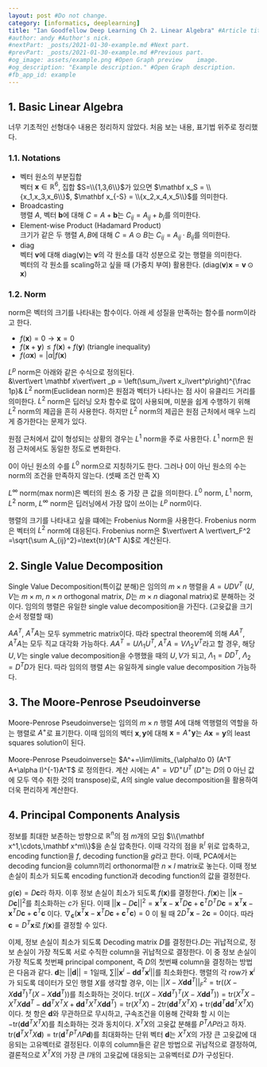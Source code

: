 ```yaml
---
layout: post #Do not change.
category: [informatics, deeplearning]
title: "Ian Goodfellow Deep Learning Ch 2. Linear Algebra" #Article title.
#author: andy #Author's nick.
#nextPart: _posts/2021-01-30-example.md #Next part.
#prevPart: _posts/2021-01-30-example.md #Previous part.
#og_image: assets/example.png #Open Graph preview    image.
#og_description: "Example description." #Open Graph description.
#fb_app_id: example
---
```

## 1. Basic Linear Algebra
너무 기초적인 선형대수 내용은 정리하지 않았다. 처음 보는 내용, 표기법 위주로 정리했다.
### 1.1. Notations
- 벡터 원소의 부분집합   
벡터 $\mathbf x \in \mathbb R^6$, 집합 $S=\\{1,3,6\\}$가 있으면 $\mathbf x_S = \\{x_1,x_3,x_6\\}$, $\mathbf x_{-S} = \\{x_2,x_4,x_5\\}$를 의미한다.
- Broadcasting   
행렬 $A$, 벡터 $\mathbf b$에 대해 $C=A+\mathbf{b}$는 $C_{ij} = A_{ij} + b_j$를 의미한다.
- Element-wise Product (Hadamard Product)   
크기가 같은 두 행렬 $A, B$에 대해 $C = A \odot B$는 $C_{ij} = A_{ij}\cdot B_{ij}$를 의미한다.
- diag   
벡터 $\mathbf v$에 대해 $\text{diag}(\mathbf v)$는 $\mathbf v$의 각 원소를 대각 성분으로 갖는 행렬을 의미한다.   
벡터의 각 원소를 scaling하고 싶을 때 (가중치 부여) 활용한다. ($\text{diag}(\mathbf v) \mathbf x = \mathbf v \odot \mathbf x$)

### 1.2. Norm
norm은 벡터의 크기를 나타내는 함수이다. 아래 세 성질을 만족하는 함수를 norm이라고 한다.
- $f(\mathbf x)=0 \rightarrow \mathbf x = 0$
- $f(\mathbf x + \mathbf y) \le f(\mathbf x) + f(\mathbf y)$ (triangle inequality)
- $f(\alpha \mathbf x) = \vert \alpha \vert f(\mathbf x)$

$L^p$ norm은 아래와 같은 수식으로 정의된다.   
&\vert\vert \mathbf x\vert\vert _p = \left\(\sum_i\vert x_i\vert^p\right\)^{\frac 1p}&
$L^2$ norm(Euclidean norm)은 원점과 벡터가 나타나는 점 사이 유클리드 거리를 의미한다. $L^2$ norm은 딥러닝 오차 함수로 많이 사용되며, 미분을 쉽게 수행하기 위해 $L^2$ norm의 제곱을 흔히 사용한다. 하지만 $L^2$ norm의 제곱은 원점 근처에서 매우 느리게 증가한다는 문제가 있다.

원점 근처에서 값이 형성되는 상황의 경우는 $L^1$ norm을 주로 사용한다. $L^1$ norm은 원점 근처에서도 동일한 정도로 변화한다. 

0이 아닌 원소의 수를 $L^0$ norm으로 지칭하기도 한다. 그러나 0이 아닌 원소의 수는 norm의 조건을 만족하지 않는다. (셋째 조건 만족 X)

$L^\infty$ norm(max norm)은 벡터의 원소 중 가장 큰 값을 의미한다. $L^0$ norm, $L^1$ norm, $L^2$ norm, $L^\infty$ norm은 딥러닝에서 가장 많이 쓰이는 $L^p$ norm이다.

행렬의 크기를 나타내고 싶을 떄에는 Frobenius Norm을 사용한다. Frobenius norm은 벡터의 $L^2$ norm에 대응된다. Frobenius norm은 $\vert\vert A \vert\vert_F^2 =\sqrt{\sum A_{ij}^2}=\text{tr}(A^T A)$로 계산된다. 

## 2. Single Value Decomposition
Single Value Decomposition(특이값 분해)은 임의의 $m\times n$ 행렬을 $A=UDV^T$ ($U,V$는 $m\times m$, $n\times n$ orthogonal matrix, $D$는 $m\times n$ diagonal matrix)로 분해하는 것이다. 임의의 행렬은 유일한 single value decomposition을 가진다. (고윳값을 크기 순서 정렬할 때)

$AA^T$, $A^T A$는 모두 symmetric matrix이다. 따라 spectral theorem에 의해 $AA^T$, $A^T A$는 모두 직교 대각화 가능하다. $AA^T = U\Lambda_1 U^T$, $A^TA = V\Lambda_2 V^T$라고 할 경우, 해당 $U,V$는 single value decomposition을 수행했을 때의 $U, V$가 되고, $\Lambda_1 = DD^T$, $\Lambda_2 = D^TD$가 된다. 따라 임의의 행렬 $A$는 유일하게 single value decomposition 가능하다. 

## 3. The Moore-Penrose Pseudoinverse
Moore-Penrose Pseudoinverse는 임의의 $m\times n$ 행렬 $A$에 대해 역행렬의 역할을 하는 행렬로 $A^+$로 표기한다. 이때 임의의 벡터 $\mathbf x, \mathbf y$에 대해 $\mathbf x=A^+ \mathbf y$는 $A\mathbf x=\mathbf y$의 least squares solution이 된다.

Moore-Penrose Pseudoinverse는 $A^+=\lim\limits_{\alpha\to 0} (A^T A+\alpha I)^{-1}A^T$ 로 정의한다. 계산 시에는 $A^+ = V D^+ U^T$ ($D^+$는 $D$의 0 아닌 값에 모두 역수 취한 것의 transpose)로, $A$의 single value decomposition을 활용하여 더욱 편리하게 계산한다.

## 4. Principal Components Analysis
정보를 최대한 보존하는 방향으로 $\mathbb R ^n$의 점 $m$개의 모임 $\\{\mathbf x^1,\cdots,\mathbf x^m\\}$을 손실 압축한다. 이때 각각의 점을 $\mathbb R^l$ 위로 압축하고, encoding function을 $f$, decoding function을 $g$라고 한다. 이때, PCA에서는 decoding funcion을 column끼리 orthonormal한 $n\times l$ matrix로 놓는다. 이때 정보 손실이 최소가 되도록 encoding function과 decoding function의 값을 결정한다.

$g(\mathbf c) = D\mathbf c$라 하자. 이후 정보 손실이 최소가 되도록 $f(\mathbf x)$를 결정한다. $f(\mathbf x)$는 $\vert\vert \mathbf x - D\mathbf c \vert\vert^2$를 최소화하는 $c$가 된다. 이때 $\vert\vert \mathbf x-D\mathbf c\vert\vert^2 = \mathbf x^T\mathbf x - \mathbf x^T D\mathbf c + \mathbf c^T D^T D \mathbf c = \mathbf x^T\mathbf x - \mathbf x^T D\mathbf c + \mathbf c^T \mathbf c$ 이다. $\nabla_\mathbf c(\mathbf x^T\mathbf x - \mathbf x^T D\mathbf c + \mathbf c^T \mathbf c)=0$ 이 될 때 $2D^T\mathbf x - 2\mathbf c = 0$이다. 따라 $\mathbf c = D^T \mathbf x$로 $f(\mathbf x)$를 결정할 수 있다.

이제, 정보 손실이 최소가 되도록 Decoding matrix $D$를 결정한다.$D$는 귀납적으로, 정보 손실이 가장 적도록 서로 수직한 column을 귀납적으로 결정한다. 이 중 정보 손실이 가장 적도록 첫번째 principal component, 즉 $D$의 첫번째 column을 결정하는 방법은 다음과 같다. $\mathbf d$는 $\vert\vert \mathbf d\vert \vert = 1$일때, $\sum \vert\vert \mathbf x^i - \mathbf d \mathbf d^T \mathbf x^i\vert\vert$를 최소화한다. 행렬의 각 row가 $\mathbf x^i$가 되도록 데이터가 모인 행렬 $X$를 생각할 경우, 이는 $\vert\vert X-X\mathbf d\mathbf d^T\vert\vert_F^2=\text{tr}((X-X\mathbf d\mathbf d^T)^T(X-X\mathbf d\mathbf d^T))$를 최소화하는 것이다. $\text{tr}((X-X\mathbf d\mathbf d^T)^T(X-X\mathbf d\mathbf d^T)) =\text{tr}(X^TX-X^TX\mathbf d\mathbf d^T-\mathbf d\mathbf d^TX^TX+\mathbf d\mathbf d^TX^TX\mathbf d\mathbf d^T) = \text{tr}(X^TX)-2\text{tr}(\mathbf d\mathbf d^TX^TX) + \text{tr}(\mathbf d\mathbf d^T\mathbf d\mathbf d^TX^TX)$이다. 첫 항은 $\mathbf d$와 무관하므로 무시하고, 구속조건을 이용해 간략화 할 시 이는 $-\text{tr}(\mathbf d\mathbf d^T X^TX)$를 최소화하는 것과 동치이다. $X^T X$의 고윳값 분해를 $P^T\Lambda P$라고 하자. $\text{tr}(\mathbf d^TX^TX\mathbf d) = \text{tr}(\mathbf d^TP^T\Lambda P\mathbf d)$를 최대화하는 단위 벡터 $\mathbf d$는 $X^TX$의 가장 큰 고윳값에 대응되는 고유벡터로 결정된다. 이후의 column들은 같은 방법으로 귀납적으로 결정하여, 결론적으로 $X^T X$의 가장 큰 $l$개의 고윳값에 대응되는 고유벡터로 $D$가 구성된다.